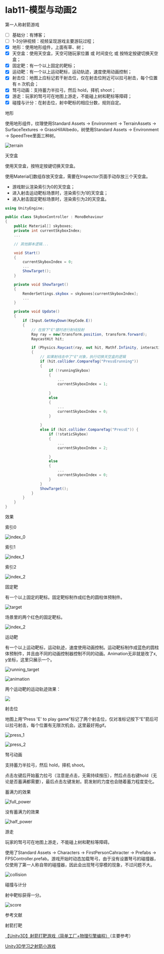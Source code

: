 # lab11-模型与动画2

第一人称射箭游戏

- [ ] 基础分：有博客；
- [ ] 1-3分钟视频：视频呈现游戏主要游玩过程；
- [x] 地形：使用地形组件，上面有草、树；
- [x] 天空盒：使用天空盒，天空可随玩家位置 或 时间变化 或 按特定按键切换天空盒；
- [x] 固定靶：有一个以上固定的靶标；
- [x] 运动靶：有一个以上运动靶标，运动轨迹，速度使用动画控制；
- [x] 射击位：地图上应标记若干射击位，仅在射击位附近可以拉弓射击，每个位置有 n 次机会；
- [x] 驽弓动画：支持蓄力半拉弓，然后 hold，择机 shoot；
- [x] 游走：玩家的驽弓可在地图上游走，不能碰上树和靶标等障碍；
- [x]  碰撞与计分：在射击位，射中靶标的相应分数，规则自定。

地形

使用地形组件，纹理使用Standard Assets -> Environment -> TerrainAssets -> SurfaceTextures -> GrassHillAIbedo，树使用Standard Assets -> Environment -> SpeedTree里面三种树。

![terrain](pic/terrain.png)

天空盒

使用天空盒，按特定按键切换天空盒。

使用Material[]数组存放天空盒，需要在Inspector页面手动存放三个天空盒。

- 游戏默认渲染索引为0的天空盒；
- 进入射击运动靶标场景时，渲染索引为1的天空盒；
- 进入射击固定靶标场景时，渲染索引为2的天空盒。

```csharp
using UnityEngine;

public class SkyboxController : MonoBehaviour
{
    public Material[] skyboxes;
    private int currentSkyboxIndex;
	...

    // 其他脚本逻辑...

    void Start()
    {
        currentSkyboxIndex = 0;
		...
        ShowTarget();
    }

    private void ShowTarget()
    {
        RenderSettings.skybox = skyboxes[currentSkyboxIndex];
		...
    }

    private void Update()
    {
        if (Input.GetKeyDown(KeyCode.E))
        {
            // 在按下"E"键时进行射线投射
            Ray ray = new(transform.position, transform.forward);
            RaycastHit hit;

            if (Physics.Raycast(ray, out hit, Mathf.Infinity, interactionLayerMask))
            {
                // 如果射线击中了"E"对象，执行切换天空盒的逻辑
                if (hit.collider.CompareTag("PressErunning"))
                {
                    if (!runningSkybox)
                    {
                        ...
                        currentSkyboxIndex = 1;
                        
                    }
                    else
                    {
                        ...
                        currentSkyboxIndex = 0;
                    }
                    
                }
                else if (hit.collider.CompareTag("PressE")) {
                    if (!staticSkybox)
                    {
                        ...
                        currentSkyboxIndex = 2;

                    }
                    else
                    {
                        ...
                        currentSkyboxIndex = 0;
                    }
                }
                ShowTarget();
            }
        }
    }
}
```

效果

索引0

![index_0](pic/index_0.png)

索引1

![index_1](pic/index_1.png)

索引2

![index_2](pic/index_2.png)

固定靶

有一个以上固定的靶标。固定靶标制作成红色的圆柱体预制件。

![target](pic/target.png)

场景里的两个红色的固定靶标。

![index_2](pic/index_2.png)

运动靶

有一个以上运动靶标，运动轨迹，速度使用动画控制。运动靶标制作成蓝色的圆柱体预制件，并且由不同的动画控制器控制不同的动画。Animation无非就是改了x, y坐标，这里只展示一个。

![running_target](pic/running_target.png)

![animation](assets/animation.png)

两个运动靶的运动轨迹效果：

![](pic/running_target.gif)

射击位

地图上用“Press 'E' to play game”标记了两个射击位，仅对准标记按下“E”箭后可以拉弓射击，每个位置有无限次机会。这里最好用gif。

![press_1](assets/press_1.png)

![press_2](assets/press_2.png)

驽弓动画

支持蓄力半拉弓，然后 hold，择机 shoot。

点击左键后开始蓄力拉弓（注意是点击，无需持续按压），然后点击右键hold（无论是否蓄满都需要），最后点击左键发射。箭发射的力度也会随着蓄力程度变化。

蓄满力的效果

![full_power](pic/full_power.gif)

没有蓄满力的效果

![half_power](pic/half_power.gif)

游走

玩家的驽弓可在地图上游走，不能碰上树和靶标等障碍。

使用了Standard Assets -> Characters -> FirstPersonCahracter -> Prefabs -> FPSController.prefab。游戏开始时动态加载弩弓，由于没有设置弩弓的碰撞器，仅使用了第一人称自带的碰撞器，因此会出现弩弓穿模的现象，不过问题不大。

![collision](pic/collision.gif)

碰撞与计分

射中靶标获得一分。

![score](pic/score.gif)

参考文献

射箭打靶

[【Unity3D】射箭打靶游戏（简单工厂+物理引擎编程）](https://www.cnblogs.com/xieyuanzhen-Feather/p/6666586.html)（主要参考）

[Unity3D学习之射箭小游戏](https://blog.csdn.net/Kiloveyousmile/article/details/69491549)